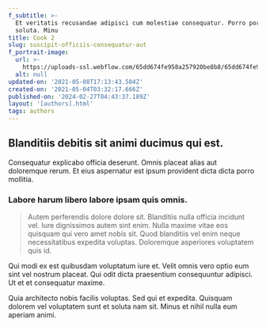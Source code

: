 ```yaml
---
f_subtitle: >-
  Et veritatis recusandae adipisci cum molestiae consequatur. Porro porro
  soluta. Minu
title: Cook 2
slug: suscipit-officiis-consequatur-aut
f_portrait-image:
  url: >-
    https://uploads-ssl.webflow.com/65dd674fe958a257920be8b8/65dd674fe958a257920be938_person%20icon%202.png
  alt: null
updated-on: '2021-05-08T17:13:43.504Z'
created-on: '2021-05-04T03:32:17.666Z'
published-on: '2024-02-27T04:43:37.189Z'
layout: '[authors].html'
tags: authors
---
```


Blanditiis debitis sit animi ducimus qui est.
---------------------------------------------

Consequatur explicabo officia deserunt. Omnis placeat alias aut doloremque rerum. Et eius aspernatur est ipsum provident dicta dicta porro mollitia.

### Labore harum libero labore ipsam quis omnis.

> Autem perferendis dolore dolore sit. Blanditiis nulla officia incidunt vel. Iure dignissimos autem sint enim. Nulla maxime vitae eos quisquam qui vero amet nobis sit. Quod blanditiis vel enim neque necessitatibus expedita voluptas. Doloremque asperiores voluptatem quis id.

Qui modi ex est quibusdam voluptatum iure et. Velit omnis vero optio eum sint vel nostrum placeat. Qui odit dicta praesentium consequuntur adipisci. Ut et et consequatur maxime.

Quia architecto nobis facilis voluptas. Sed qui et expedita. Quisquam dolorem vel voluptatem sunt et soluta nam sit. Minus et nihil nulla eum aperiam animi.
